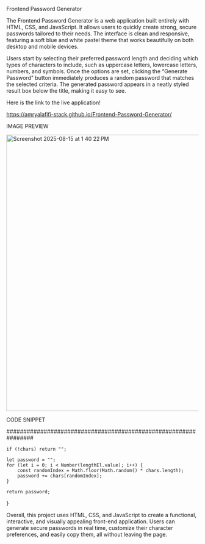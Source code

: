 Frontend Password Generator

The Frontend Password Generator is a web application built entirely with HTML, CSS, and JavaScript. It allows users to quickly create strong, secure passwords tailored to their needs. The interface is clean and responsive, featuring a soft blue and white pastel theme that works beautifully on both desktop and mobile devices.

Users start by selecting their preferred password length and deciding which types of characters to include, such as uppercase letters, lowercase letters, numbers, and symbols. Once the options are set, clicking the “Generate Password” button immediately produces a random password that matches the selected criteria. The generated password appears in a neatly styled result box below the title, making it easy to see.

Here is the link to the live application!


https://amryalafifi-stack.github.io/Frontend-Password-Generator/




IMAGE PREVIEW




<img width="1304" height="725" alt="Screenshot 2025-08-15 at 1 40 22 PM" src="https://github.com/user-attachments/assets/9902d5c9-66c1-48b8-bd42-b6c33aaf7f05" />









CODE SNIPPET

################################################################



    if (!chars) return "";

    let password = "";
    for (let i = 0; i < Number(lengthEl.value); i++) {
        const randomIndex = Math.floor(Math.random() * chars.length);
        password += chars[randomIndex];
    }

    return password;
}











Overall, this project uses HTML, CSS, and JavaScript  to create a functional, interactive, and visually appealing front-end application. Users can generate secure passwords in real time, customize their character preferences, and easily copy them, all without leaving the page.


